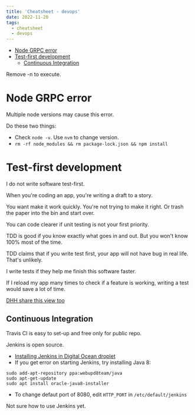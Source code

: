 ```yaml
---
title: 'Cheatsheet - devops'
date: 2022-11-20
tags:
  - cheatsheet
  - devops
---
```


<!-- vim-markdown-toc GFM -->

* [Node GRPC error](#node-grpc-error)
* [Test-first development](#test-first-development)
  * [Continuous Integration](#continuous-integration)

<!-- vim-markdown-toc -->

Remove -n to execute.

# Node GRPC error

Multiple node versions may cause this error.

Do these two things:

- Check `node -v`. Use `nvm` to change version.
- `rm -rf node_modules && rm package-lock.json && npm install`

# Test-first development

I do not write software test-first.

When you're coding an app, you're writing a draft to a story.

You want make it work quickly. You're not trying to make it right. Or trash the paper into the bin and start over.

You can code clearer if unit testing is not your first priority.

TDD is good if you know exactly what goes in and out. But you won't know 100% most of the time.

TDD claims that if you write test first, your app will not have bug in real life. That's unlikely.

I write tests if they help me finish this software faster.

If I reload my app many times to check if a feature is working, writing a test would save a lot of time.

[DHH share this view too](https://testandcode.com/45)

## Continuous Integration

Travis CI is easy to set-up and free only for public repo.

Jenkins is open source.

- [Installing Jenkins in Digital Ocean droplet](https://www.digitalocean.com/community/tutorials/how-to-install-jenkins-on-ubuntu-18-04)
- If you get error on starting Jenkins, try installing Java 8:

```
sudo add-apt-repository ppa:webupd8team/java
sudo apt-get-update
sudo apt install oracle-java8-installer
```

- To change defaut port of 8080, edit `HTTP_PORT` in `/etc/default/jenkins`

Not sure how to use Jenkins yet.
